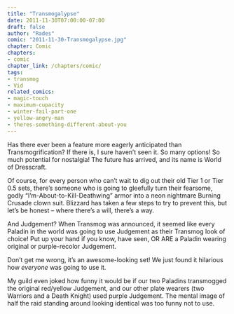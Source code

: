 ```yaml
---
title: "Transmogalypse"
date: 2011-11-30T07:00:00-07:00
draft: false
author: "Rades"
comic: "2011-11-30-Transmogalypse.jpg"
chapter: Comic
chapters:
- comic
chapter_link: /chapters/comic/
tags: 
- transmog
- Vid
related_comics: 
- magic-touch
- maximum-cupacity
- winter-fail-part-one 
- yellow-angry-man 
- theres-something-different-about-you
---
```


Has there ever been a feature more eagerly anticipated than Transmogrification? If there is, I sure haven’t seen it. So many options! So much potential for nostalgia! The future has arrived, and its name is World of Dresscraft.


Of course, for every person who can’t wait to dig out their old Tier 1 or Tier 0.5 sets, there’s someone who is going to gleefully turn their fearsome, godly “I’m-About-to-Kill-Deathwing” armor into a neon nightmare Burning Crusade clown suit. Blizzard has taken a few steps to try to prevent this, but let’s be honest – where there’s a will, there’s a way.


And Judgement? When Transmog was announced, it seemed like every Paladin in the world was going to use Judgement as their Transmog look of choice! Put up your hand if you know, have seen, OR ARE a Paladin wearing original or purple-recolor Judgement. 


Don’t get me wrong, it’s an awesome-looking set! We just found it hilarious how *everyone* was going to use it.


My guild even joked how funny it would be if our two Paladins transmogged the original red/yellow Judgement, and our other plate wearers (two Warriors and a Death Knight) used purple Judgement. The mental image of half the raid standing around looking identical was too funny not to use.

